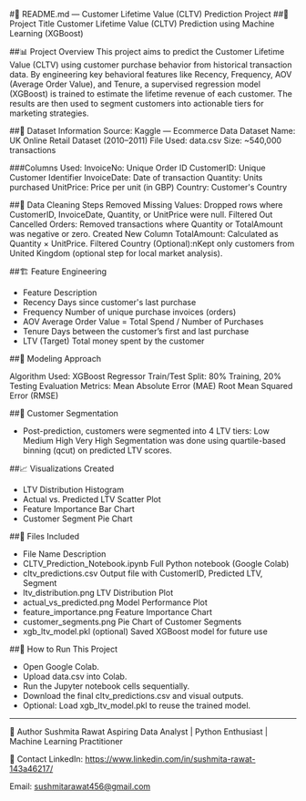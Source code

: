 #📄 README.md — Customer Lifetime Value (CLTV) Prediction Project
##📝 Project Title
Customer Lifetime Value (CLTV) Prediction using Machine Learning (XGBoost)

##📊 Project Overview
This project aims to predict the Customer Lifetime Value (CLTV) using customer purchase behavior from historical transaction data. By engineering key behavioral features like Recency, Frequency, AOV (Average Order Value), and Tenure, a supervised regression model (XGBoost) is trained to estimate the lifetime revenue of each customer. The results are then used to segment customers into actionable tiers for marketing strategies.

##📂 Dataset Information
Source: Kaggle — Ecommerce Data
Dataset Name: UK Online Retail Dataset (2010–2011)
File Used: data.csv
Size: ~540,000 transactions

###Columns Used:
InvoiceNo: Unique Order ID
CustomerID: Unique Customer Identifier
InvoiceDate: Date of transaction
Quantity: Units purchased
UnitPrice: Price per unit (in GBP)
Country: Customer's Country

##🧹 Data Cleaning Steps
Removed Missing Values: Dropped rows where CustomerID, InvoiceDate, Quantity, or UnitPrice were null.
Filtered Out Cancelled Orders: Removed transactions where Quantity or TotalAmount was negative or zero.
Created New Column TotalAmount: Calculated as Quantity × UnitPrice.
Filtered Country (Optional):nKept only customers from United Kingdom (optional step for local market analysis).

##🏗️ Feature Engineering
- Feature	Description
- Recency	Days since customer's last purchase
- Frequency	Number of unique purchase invoices (orders)
- AOV	Average Order Value = Total Spend / Number of Purchases
- Tenure	Days between the customer’s first and last purchase
- LTV (Target)	Total money spent by the customer

##🤖 Modeling Approach

Algorithm Used: XGBoost Regressor
Train/Test Split: 80% Training, 20% Testing
Evaluation Metrics:
Mean Absolute Error (MAE)
Root Mean Squared Error (RMSE)

##🎯 Customer Segmentation
- Post-prediction, customers were segmented into 4 LTV tiers: 
Low
Medium
High
Very High
 Segmentation was done using quartile-based binning (qcut) on predicted LTV scores.

##📈 Visualizations Created
- LTV Distribution Histogram
- Actual vs. Predicted LTV Scatter Plot
- Feature Importance Bar Chart
- Customer Segment Pie Chart

##💾 Files Included
- File Name	Description
- CLTV_Prediction_Notebook.ipynb	Full Python notebook (Google Colab)
- cltv_predictions.csv	Output file with CustomerID, Predicted LTV, Segment
- ltv_distribution.png	LTV Distribution Plot
- actual_vs_predicted.png	Model Performance Plot
- feature_importance.png	Feature Importance Chart
- customer_segments.png	Pie Chart of Customer Segments
- xgb_ltv_model.pkl (optional)	Saved XGBoost model for future use

##🚀 How to Run This Project
- Open Google Colab.
- Upload data.csv into Colab.
- Run the Jupyter notebook cells sequentially.
- Download the final cltv_predictions.csv and visual outputs.
- Optional: Load xgb_ltv_model.pkl to reuse the trained model.

---

🙌 Author
Sushmita Rawat
Aspiring Data Analyst | Python Enthusiast | Machine Learning Practitioner

📢 Contact
LinkedIn: https://www.linkedin.com/in/sushmita-rawat-143a46217/

Email: sushmitarawat456@gmail.com


